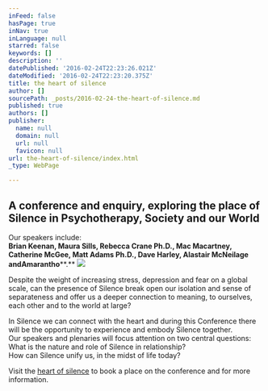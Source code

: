 ```yaml
---
inFeed: false
hasPage: true
inNav: true
inLanguage: null
starred: false
keywords: []
description: ''
datePublished: '2016-02-24T22:23:26.021Z'
dateModified: '2016-02-24T22:23:20.375Z'
title: the heart of silence
author: []
sourcePath: _posts/2016-02-24-the-heart-of-silence.md
published: true
authors: []
publisher:
  name: null
  domain: null
  url: null
  favicon: null
url: the-heart-of-silence/index.html
_type: WebPage

---
```

## A conference and enquiry, exploring the place of Silence in Psychotherapy, Society and our World

Our speakers include:    
**Brian Keenan, Maura Sills, Rebecca Crane Ph.D., Mac Macartney, ****Catherine McGee, Matt Adams Ph.D., Dave Harley, Alastair McNeilage and****Amarantho****.**
![](https://the-grid-user-content.s3-us-west-2.amazonaws.com/f2c70285-d68d-445c-bab2-39a746e18814.png)

Despite the weight of increasing stress, depression and fear on a global scale, can the presence of Silence break open our isolation and sense of separateness and offer us a deeper connection to meaning, to ourselves, each other and to the world at large?  

In Silence we can connect with the heart and during this Conference there will be the opportunity to experience and embody Silence together.     
Our speakers and plenaries will focus attention on two central questions:  
What is the nature and role of Silence in relationship?  
How can Silence unify us, in the midst of life today?  

Visit the [heart of silence][0] to book a place on the conference and for more information.

[0]: www.theheartofsilence.co.uk